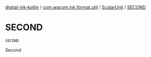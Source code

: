 [digital-ink-kotlin](../../index.md) / [com.wacom.ink.format.util](../index.md) / [ScalarUnit](index.md) / [SECOND](./-s-e-c-o-n-d.md)

# SECOND

`SECOND`

Second

